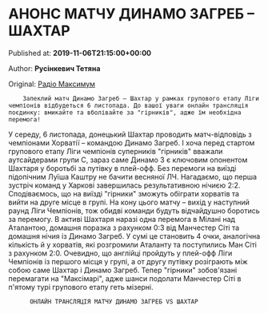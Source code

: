 
# АНОНС МАТЧУ ДИНАМО ЗАГРЕБ – ШАХТАР

Published at: **2019-11-06T21:15:00+00:00**

Author: **Русінкевич Тетяна**

Original: [Радіо Максимум](https://maximum.fm/dinamo-zagreb-shahtar-divitis-onlajn-translyaciyu-matchu-lch-06-11-2019_n169175)


        Запеклий матч Динамо Загреб – Шахтар у рамках групового етапу Ліги чемпіонів відбудеться 6 листопада. До вашої уваги онлайн трансляція поєдинку: вмикайте та вболівайте за "гірників", адже їм необхідна перемога!
      
У середу, 6 листопада, донецький Шахтар проводить матч-відповідь з чемпіонами Хорватії – командою Динамо Загреб. І хоча перед стартом групового етапу Ліги чемпіонів суперників "гірників" вважали аутсайдерами групи С, зараз саме Динамо З є ключовим опонентом Шахтаря у боротьбі за путівку в плей-офф. Без перемоги на виїзді підопічним Луїша Каштру не бачити весняної ЛЧ.
Нагадаємо, що перша зустріч команд у Харкові завершилась результативною нічиєю 2:2. Сподіваємось, що на виїзді "гірники" зможуть обіграти хорватів та вийти на друге місце в групі.
На кону цього матчу – вихід у наступний раунд Ліги Чемпіонів, тож обидві команди будуть відчайдушно боротись за перемогу. В активі Шахтаря наразі одна перемога в Мілані над Аталантою, домашня поразка з рахунком 0:3 від Манчестер Сіті та домашня нічия із Динамо Загреб. У сумі це становить 4 очки, аналогічна кількість й у хорватів, які розгромили Аталанту та поступились Ман Сіті з рахунком 2:0. Очевидно, що англійці пройдуть у плей-офф Ліги Чемпіонів із першого місця у групі, а от другу путівку розіграють між собою саме Шахтар і Динамо Загреб. Тепер "гірники" зобов'язані перемагати на "Максімарі", адже шанси подолати Манчестер Сіті в п'ятому турі групового етапу геть мізерні.

        
          ОНЛАЙН ТРАНСЛЯЦІЯ МАТЧУ ДИНАМО ЗАГРЕБ VS ШАХТАР
        
      
